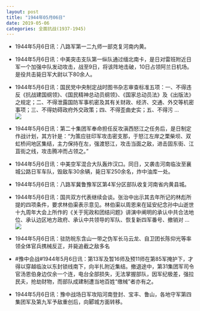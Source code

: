 ```yaml
---
layout: post
title: "1944年05月06日"
date: 2019-05-06
categories: 全面抗战(1937-1945)
---
```


<meta name="referrer" content="no-referrer" />

- 1944年5月6日讯：八路军第一二九师一部克复河南内黄。 

- 1944年5月6日讯：中美突击支队第一纵队通过缅北南卡，是日对雷班附近日军一个加强中队发动攻击，战至9日，将该阵地击破，10日占领阿兰日机场。是役共击毙日军大尉以下80余人。 

- 1944年5月6日讯：国民党中央制定战时图书杂志审查标准五项：一、不得违反《抗战建国纲领》、《国民精神总动员纲领》、《国家总动员法》及《出版法》之规定；二、不得泄露国防军事机密及其有关财政、经济、交通、外交等机密事项；三、不得妨碍政府外交政策；四、不得歪曲史实；五、不得污 ... <br/><img src="https://wx2.sinaimg.cn/large/aca367d8ly1g2rukg5a8vj20c80aymx9.jpg" />

- 1944年5月6日讯：第二十集团军奉命担任反攻滇西怒江之任务后，是日制定作战计划，其方针是：“为策应驻印军攻击密支那，于怒江左岸之栗柴坝、双虹桥间地区集结，主力保持在左，强渡怒江，攻击当面之敌，进击固东街、江苴街之线，攻击腾冲而占领之。” 

- 1944年5月6日讯：中美空军混合大队轰炸汉口。同日，又袭击河南临汝至襄城公路日军车队，毁敌车30余辆，毙日军250余名，炸中油库一处。 

- 1944年5月6日讯：八路军冀鲁豫军区第4军分区部队收复河南省内黄县城。 

- 1944年5月6日讯：国共双方代表继续会谈。张治中出示其去年所记的林彪所提的四项条件，要求林伯渠表示意见。林伯渠以周恩来在延安纪念孙中山逝世十九周年大会上所作的《关于宪政和团结问题》讲演中阐明的承认中共合法地位、承认边区地方政府、承认中共领导的军队、恢复新四军番号、撤销对 ... <br/><img src="https://wx2.sinaimg.cn/large/aca367d8ly1g2reykqq9lj20c80dvmxc.jpg" />

- 1944年5月6日讯：驻防皖东含山一带之伪军长马云龙、自卫团长陈仰光等率领全体官兵携械反正，并毙追截之敌多名 

- #豫中会战#1944年5月6日讯：第13军及暂16师及预11师在第85军掩护下，才得以穿越临汝以东封锁线南下，向半扎附近集结。撤退途中，第31集团军司令官汤恩伯身边仅余一个连，电台全部损失，无法掌握部队，因军纪极差，强拉民夫，抢劫财物，而部队成建制遭当地百姓“缴械”者亦有之。 

- 1944年5月6日讯：豫中战场日军攻陷河南登封、宝丰、鲁山，各地守军第四集团军及第九军予敌重创后，向郾城方面转移。 


